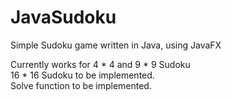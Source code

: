 # JavaSudoku
 Simple Sudoku game written in Java, using JavaFX

Currently works for 4 * 4 and 9 * 9 Sudoku  
16 * 16 Sudoku to be implemented.  
Solve function to be implemented.
